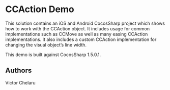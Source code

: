 CCAction Demo
================

This solution contains an iOS and Android CocosSharp project which shows how to work with the CCAction object. It includes usage for common implementations such as CCMove as well as many easing CCAction implementations. It also includes a custom CCAction implementation for changing the visual object’s line width.

This demo is built against CocosSharp 1.5.0.1.

Authors
-------
Victor Chelaru